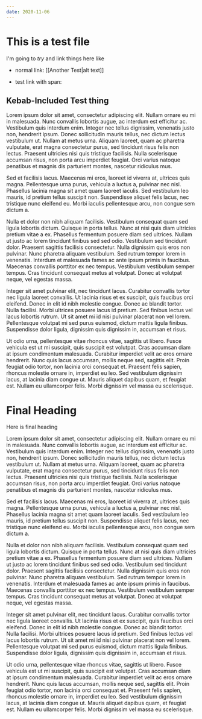 ```yaml
---
date: 2020-11-06
---
```


# This is a test file
I'm going to *try* and link things here like 
- normal link: [[Another Test|alt text]]

- test link with span:

## Kebab-Included Test thing

Lorem ipsum dolor sit amet, consectetur adipiscing elit. Nullam ornare eu mi in malesuada. Nunc convallis lobortis augue, ac interdum est efficitur ac. Vestibulum quis interdum enim. Integer nec tellus dignissim, venenatis justo non, hendrerit ipsum. Donec sollicitudin mauris tellus, nec dictum lectus vestibulum ut. Nullam at metus urna. Aliquam laoreet, quam ac pharetra vulputate, erat magna consectetur purus, sed tincidunt risus felis non lectus. Praesent ultricies nisi quis tristique facilisis. Nulla scelerisque accumsan risus, non porta arcu imperdiet feugiat. Orci varius natoque penatibus et magnis dis parturient montes, nascetur ridiculus mus.

Sed et facilisis lacus. Maecenas mi eros, laoreet id viverra at, ultrices quis magna. Pellentesque urna purus, vehicula a luctus a, pulvinar nec nisl. Phasellus lacinia magna sit amet quam laoreet iaculis. Sed vestibulum leo mauris, id pretium tellus suscipit non. Suspendisse aliquet felis lacus, nec tristique nunc eleifend eu. Morbi iaculis pellentesque arcu, non congue sem dictum a.

Nulla et dolor non nibh aliquam facilisis. Vestibulum consequat quam sed ligula lobortis dictum. Quisque in porta tellus. Nunc at nisi quis diam ultricies pretium vitae a ex. Phasellus fermentum posuere diam sed ultrices. Nullam ut justo ac lorem tincidunt finibus sed sed odio. Vestibulum sed tincidunt dolor. Praesent sagittis facilisis consectetur. Nulla dignissim quis eros non pulvinar. Nunc pharetra aliquam vestibulum. Sed rutrum tempor lorem in venenatis. Interdum et malesuada fames ac ante ipsum primis in faucibus. Maecenas convallis porttitor ex nec tempus. Vestibulum vestibulum semper tempus. Cras tincidunt consequat metus at volutpat. Donec at volutpat neque, vel egestas massa.

Integer sit amet pulvinar elit, nec tincidunt lacus. Curabitur convallis tortor nec ligula laoreet convallis. Ut lacinia risus et ex suscipit, quis faucibus orci eleifend. Donec in elit id nibh molestie congue. Donec ac blandit tortor. Nulla facilisi. Morbi ultrices posuere lacus id pretium. Sed finibus lectus vel lacus lobortis rutrum. Ut sit amet mi id nisi pulvinar placerat non vel lorem. Pellentesque volutpat mi sed purus euismod, dictum mattis ligula finibus. Suspendisse dolor ligula, dignissim quis dignissim in, accumsan et risus.

Ut odio urna, pellentesque vitae rhoncus vitae, sagittis ut libero. Fusce vehicula est ut mi suscipit, quis suscipit est volutpat. Cras accumsan diam at ipsum condimentum malesuada. Curabitur imperdiet velit ac eros ornare hendrerit. Nunc quis lacus accumsan, mollis neque sed, sagittis elit. Proin feugiat odio tortor, non lacinia orci consequat et. Praesent felis sapien, rhoncus molestie ornare in, imperdiet eu leo. Sed vestibulum dignissim lacus, at lacinia diam congue ut. Mauris aliquet dapibus quam, et feugiat est. Nullam eu ullamcorper felis. Morbi dignissim vel massa eu scelerisque.

# Final Heading
Here is final heading

Lorem ipsum dolor sit amet, consectetur adipiscing elit. Nullam ornare eu mi in malesuada. Nunc convallis lobortis augue, ac interdum est efficitur ac. Vestibulum quis interdum enim. Integer nec tellus dignissim, venenatis justo non, hendrerit ipsum. Donec sollicitudin mauris tellus, nec dictum lectus vestibulum ut. Nullam at metus urna. Aliquam laoreet, quam ac pharetra vulputate, erat magna consectetur purus, sed tincidunt risus felis non lectus. Praesent ultricies nisi quis tristique facilisis. Nulla scelerisque accumsan risus, non porta arcu imperdiet feugiat. Orci varius natoque penatibus et magnis dis parturient montes, nascetur ridiculus mus.

Sed et facilisis lacus. Maecenas mi eros, laoreet id viverra at, ultrices quis magna. Pellentesque urna purus, vehicula a luctus a, pulvinar nec nisl. Phasellus lacinia magna sit amet quam laoreet iaculis. Sed vestibulum leo mauris, id pretium tellus suscipit non. Suspendisse aliquet felis lacus, nec tristique nunc eleifend eu. Morbi iaculis pellentesque arcu, non congue sem dictum a.

Nulla et dolor non nibh aliquam facilisis. Vestibulum consequat quam sed ligula lobortis dictum. Quisque in porta tellus. Nunc at nisi quis diam ultricies pretium vitae a ex. Phasellus fermentum posuere diam sed ultrices. Nullam ut justo ac lorem tincidunt finibus sed sed odio. Vestibulum sed tincidunt dolor. Praesent sagittis facilisis consectetur. Nulla dignissim quis eros non pulvinar. Nunc pharetra aliquam vestibulum. Sed rutrum tempor lorem in venenatis. Interdum et malesuada fames ac ante ipsum primis in faucibus. Maecenas convallis porttitor ex nec tempus. Vestibulum vestibulum semper tempus. Cras tincidunt consequat metus at volutpat. Donec at volutpat neque, vel egestas massa.

Integer sit amet pulvinar elit, nec tincidunt lacus. Curabitur convallis tortor nec ligula laoreet convallis. Ut lacinia risus et ex suscipit, quis faucibus orci eleifend. Donec in elit id nibh molestie congue. Donec ac blandit tortor. Nulla facilisi. Morbi ultrices posuere lacus id pretium. Sed finibus lectus vel lacus lobortis rutrum. Ut sit amet mi id nisi pulvinar placerat non vel lorem. Pellentesque volutpat mi sed purus euismod, dictum mattis ligula finibus. Suspendisse dolor ligula, dignissim quis dignissim in, accumsan et risus.

Ut odio urna, pellentesque vitae rhoncus vitae, sagittis ut libero. Fusce vehicula est ut mi suscipit, quis suscipit est volutpat. Cras accumsan diam at ipsum condimentum malesuada. Curabitur imperdiet velit ac eros ornare hendrerit. Nunc quis lacus accumsan, mollis neque sed, sagittis elit. Proin feugiat odio tortor, non lacinia orci consequat et. Praesent felis sapien, rhoncus molestie ornare in, imperdiet eu leo. Sed vestibulum dignissim lacus, at lacinia diam congue ut. Mauris aliquet dapibus quam, et feugiat est. Nullam eu ullamcorper felis. Morbi dignissim vel massa eu scelerisque.